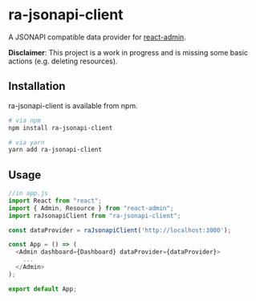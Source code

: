 # ra-jsonapi-client

A JSONAPI compatible data provider for
[react-admin](https://github.com/marmelab/react-admin).

**Disclaimer**: This project is a work in progress and is missing some basic
actions (e.g. deleting resources).

## Installation

ra-jsonapi-client is available from npm.

```sh
# via npm
npm install ra-jsonapi-client

# via yarn
yarn add ra-jsonapi-client
```

## Usage

```js
//in app.js
import React from "react";
import { Admin, Resource } from "react-admin";
import raJsonapiClient from "ra-jsonapi-client";

const dataProvider = raJsonapiClient('http://localhost:3000');

const App = () => (
  <Admin dashboard={Dashboard} dataProvider={dataProvider}>
    ...
  </Admin>
);

export default App;
```
